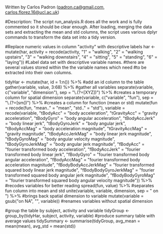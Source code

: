 Written by Carlos Padron (padron.ca@gmail.com, carlos.florez.16@ucl.ac.uk)

#Description:
The script run_analysis.R does all the work and is fully commented so it should be clear enough. 
After loading, merging the data sets and extracting the mean and std columns, 
the script uses various dplyr commands to transform the data set into a tidy version.




#Replace numeric values in column "activity" with descriptive labels
har <- mutate(har, activity = recode(activity, 
                       "1" = "walking",
                       "2" = "walking upstairs",
                       "3" = "walking downstairs",
                       "4" = "sitting",
                       "5" = "standing",
                       "6" = "laying"))
#Label data set with descriptive variable names. 
#there are several values stored within the the variable names which need
#to be extracted into their own columns.

tidyHar <- mutate(har, id = 1:n()) %>% #add an id column to the table
       gather(variable, value, 3:68) %>% #gather all variables
       separate(variable,
                c("variable", "dimension"),
                sep = "\\.(?=[XYZ])") %>% #creates a temporary column for spatial dimension
       separate(variable,
                c("variable",
                  "fun"),
                sep = "\\.(?=[sm])")  %>% #creates a column for function (mean or std) 
       mutate(fun = recode(fun,
                           "mean.." = "mean",
                          "std.." = "std"),
              variable = recode(variable,
                                "tBodyAcc" = "body acceleration",
                                "tGravityAcc" = "gravity acceleration",
                                "tBodyGyro" = "body angular acceleration",
                                "tBodyAccJerk" = "body linear jerk",
                                "tBodyGyroJerk" = "body angular jerk",
                                "tBodyAccMag" = "body acceleration magnitude",
                                "tGravityAccMag" = "gravity magnitude",
                                "tBodyAccJerkMag" = "body linear jerk magnitude",
                                "tBodyGyroMag" = "body angular velocity magnitude",
                                "tBodyGyroJerkMag" = "body angular jerk magnitude",
                                "fBodyAcc" = "fourier transformed body acceleration",
                                "fBodyAccJerk" = "fourier transformed body linear jerk",
                                "fBodyGyro" = "fourier transformed body angular acceleration",
                                "fBodyAccMag" = "fourier transformed body acceleration magnitude",
                                "fBodyBodyAccJerkMag" = "fourier transformed squared body linear jerk magnitude",
                                "fBodyBodyGyroJerkMag" = "fourier transformed squared body angular jerk magnitude",
                                "fBodyBodyGyroMag" = "fourier transformed squared body angular velocity magnitude")) %>% #recodes variables for better reading
       spread(fun, value) %>% #separates fun column into mean and std 
       unite(variable, variable, dimension, sep = " on ") %>%  #brings back spatial dimension to variable
       mutate(variable = gsub("on NA", "", variable)) #renames variables without spatial dimension

#group the table by subject, activity and variable
tidyGroup <- group_by(tidyHar, subject, activity, variable) 
#produce summary table with average values
tidySummary <- summarise(tidyGroup, avg_mean = mean(mean), avg_std = mean(std))

